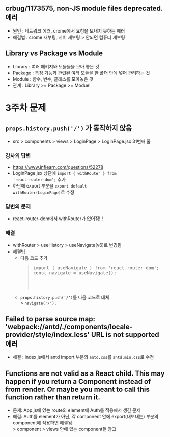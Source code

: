 ## crbug/1173575, non-JS module files deprecated. 에러
* 원인 : 네트워크 에러, crome에서 요청을 보내지 못하는 에러
* 해결법 : crome 재부팅, 서버 재부팅 > 안되면 컴퓨터 재부팅

## Library vs Package vs Module
* Library : 여러 패키지와 모듈들을 모아 놓은 것
* Package : 특정 기능과 관련된 여러 모듈을 한 폴더 안에 넣어 관리하는 것
* Module : 함수, 변수, 클래스를 모아놓은 것
* 관계 : Library >= Package >= Moduel

# 3주차 문제
## <code>props.history.push('/')</code> 가 동작하지 않음
* src > components > views > LoginPage > LoginPage.jsx 31번째 줄
### 강사의 답변
* https://www.inflearn.com/questions/52278
* LoginPage.jsx 상단에 <code>import { withRouter } from 'react-router-dom';</code> 추가
* 하단에 export 부분을 <code>export default withRouter(LoginPage)</code>로 수정

### 답변의 문제
* react-router-dom에서 withRouter가 없어짐!!!

### 해결
* withRouter > useHistory > useNavigate(v6)로 변경됨
* 해결법
  * 다음 코드 추가
    > <pre>
    > import { useNavigate } from 'react-router-dom';
    > const navigate = useNavigate();
    > <pre>
  * <code>props.history.push('/')</code>를 다음 코드로 대체
  <br>> <code>navigate('/');</code>

## Failed to parse source map: 'webpack://antd/./components/locale-provider/style/index.less' URL is not supported 에러
* 해결 : index.js에서 antd import 부분의 <code>antd.css</code>를 <code>antd.min.css</code>로 수정

## Functions are not valid as a React child. This may happen if you return a Component instead of <Component /> from render. Or maybe you meant to call this function rather than return it.
* 문제: App.js에 있는 route의 element에 Auth를 적용해서 생긴 문제
* 해결: Auth를 element가 아닌, 각 component 안에 export(내보내는) 부분의 component에 적용하면 해결됨
  <br>> component > views 안에 있는 component들 참고